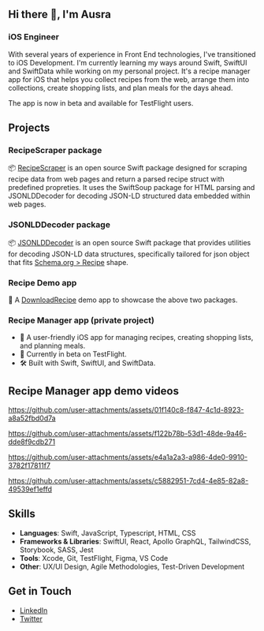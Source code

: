 ## Hi there 👋, I'm Ausra


### iOS Engineer

With several years of experience in Front End technologies, I've transitioned to iOS Development. I'm currently learning my ways around Swift, SwiftUI and SwiftData while working on my personal project. It's a recipe manager app for iOS that helps you collect recipes from the web, arrange them into collections, create shopping lists, and plan meals for the days ahead.

The app is now in beta and available for TestFlight users.

## Projects

### RecipeScraper package
  📦 [RecipeScraper](https://github.com/Ausra/RecipeScraper) is an open source Swift package designed for scraping recipe data from web pages and return a parsed recipe struct with predefined propreties. It uses the SwiftSoup package for HTML parsing and JSONLDDecoder for decoding JSON-LD structured data embedded within web pages.

### JSONLDDecoder package
📦 [JSONLDDecoder](https://github.com/Ausra/JSONLDDecoder) is an open source Swift package that provides utilities for decoding JSON-LD data structures, specifically tailored for json object that fits [Schema.org > Recipe](https://schema.org/Recipe) shape. 

### Recipe Demo app

📱 A [DownloadRecipe](https://github.com/Ausra/DownloadRecipeAppDemo) demo app to showcase the above two packages.

### Recipe Manager app (private project)
- 📱 A user-friendly iOS app for managing recipes, creating shopping lists, and planning meals.
 - 🚀 Currently in beta on TestFlight. 
 - 🛠️ Built with Swift, SwiftUI, and SwiftData.

## Recipe Manager app demo videos

https://github.com/user-attachments/assets/01f140c8-f847-4c1d-8923-a8a52fbd0d7a

https://github.com/user-attachments/assets/f122b78b-53d1-48de-9a46-dde8f9cdb271

https://github.com/user-attachments/assets/e4a1a2a3-a986-4de0-9910-3782f17811f7

https://github.com/user-attachments/assets/c5882951-7cd4-4e85-82a8-49539ef1effd


## Skills
 - **Languages**: Swift, JavaScript, Typescript, HTML, CSS
 - **Frameworks & Libraries**: SwiftUI, React, Apollo GraphQL, TailwindCSS, Storybook, SASS, Jest
 - **Tools**: Xcode, Git, TestFlight, Figma, VS Code
 - **Other**: UX/UI Design, Agile Methodologies, Test-Driven Development

## Get in Touch
- [LinkedIn](https://www.linkedin.com/in/ausrabalyniene/) 
- [Twitter](https://x.com/AusraMe)
